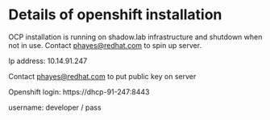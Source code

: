 # Details of openshift installation
OCP installation is running on shadow.lab infrastructure and shutdown when not in use.  Contact phayes@redhat.com to spin up server.

Ip address: 10.14.91.247

Contact phayes@redhat.com to put public key on server

Openshift login:  https://dhcp-91-247:8443

username: developer / pass